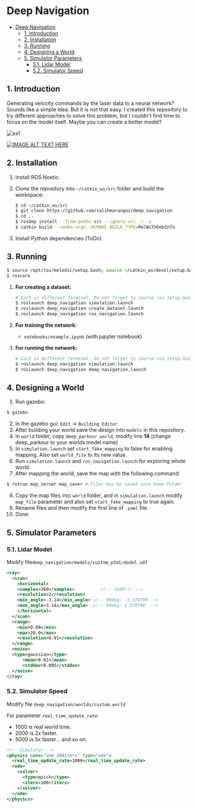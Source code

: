 # Deep Navigation

* [Deep Navigation](#deep-navigation)
   * [1. Introduction](#1-introduction)
   * [2. Installation](#2-installation)
   * [3. Running](#3-running)
   * [4. Designing a World](#4-designing-a-world)
   * [5. Simulator Parameters](#5-simulator-parameters)
      * [5.1. Lidar Model](#51-lidar-model)
      * [5.2. Simulator Speed](#52-simulator-speed)

## 1. Introduction

Generating velocity commands by the laser data to a neural network? Sounds like a simple idea. But it is not that easy. I created this repository to try different approaches to solve this problem, but I couldn't find time to focus on the model itself. Maybe you can create a better model?

![ss1](img/ss1.png)

[![IMAGE ALT TEXT HERE](https://img.youtube.com/vi/ZuowGdhRvOs/0.jpg)](https://www.youtube.com/watch?v=ZuowGdhRvOs)

## 2. Installation

1. Install ROS Noetic.

3. Clone the repository into `~/catkin_ws/src` folder and build the workspace:

   ```bash
   $ cd ~/catkin_ws/src
   $ git clone https://github.com/salihmarangoz/deep_navigation
   $ cd ..
   $ rosdep install --from-paths src --ignore-src -r -y
   $ catkin build --cmake-args -DCMAKE_BUILD_TYPE=RelWithDebInfo
   ```

4. Install Python dependencies (ToDo)

## 3. Running

```bash
$ source /opt/ros/melodic/setup.bash; source ~/catkin_ws/devel/setup.bash
$ roscore
```

1. **For creating a dataset:**

   ```bash
   # Each in different terminal. Do not forget to source ros setup.bash files
   $ roslaunch deep_navigation simulation.launch
   $ roslaunch deep_navigation create_dataset.launch
   $ roslaunch deep_navigation ros_navigation.launch
   ```

2. **For training the network:**

    - `notebooks/example.ipynb` (with jupyter notebook)

3. **For running the network:**

   ```bash
   # Each in different terminal. Do not forget to source ros setup.bash files
   $ roslaunch deep_navigation simulation.launch
   $ roslaunch deep_navigation deep_navigation.launch
   ```



## 4. Designing a World

1. Run gazebo:

```bash
$ gazebo
```

2. In the gazebo gui: `Edit` -> `Building Editor`
3. After building your world save the design into `models` in this repository.
4. In `world` folder, copy `deep_parkour.world`, modify line **14** (change deep_parkour to your worlds model name)
5. In `simulation.launch` set `start_fake_mapping` to false for enabling mapping. Also set `world_file` to its new value.
6. Run `simulation.launch` and `ros_navigation.launch` for exploring whole world.
7. After mapping the world, save the map with the following command:

```bash
$ rosrun map_server map_saver # Files may be saved into home folder
```

8. Copy the map files into `world` folder, and in `simulation.launch` modify `map_file` parameter and also set `start_fake_mapping` to true again.
9. Rename files and then modify the first line of `.yaml` file.
10. Done.



## 5. Simulator Parameters

### 5.1. Lidar Model

Modify file`deep_navigation/models/custom_p3at/model.sdf`

```xml
<ray>
  <scan>
    <horizontal>
    <samples>360</samples>          <!-- 1040!!! -->
    <resolution>2</resolution>
    <min_angle>-3.14</min_angle> <!-- 90deg: -1.570796 -->
    <max_angle>3.14</max_angle>  <!-- 90deg: 1.570796  -->
    </horizontal>
  </scan>
  <range>
    <min>0.08</min>
    <max>20.0</max>
    <resolution>0.01</resolution>
  </range>
  <noise>
  <type>gaussian</type>
      <mean>0.01</mean>
      <stddev>0.005</stddev>
  </noise>
</ray>
```

### 5.2. Simulator Speed

Modify file `deep_navigation/worlds/custom.world`

For parameter `real_time_update_rate`:

- 1000 is real world time.
- 2000 is 2x faster.
- 5000 is 5x faster... and so on.

```xml
<!-- Simulator -->
<physics name="ode_100iters" type="ode">
  <real_time_update_rate>1000</real_time_update_rate>
  <ode>
    <solver>
      <type>quick</type>
      <iters>100</iters>
    </solver>
  </ode>
</physics>
```

